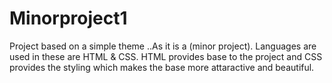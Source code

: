 # Minorproject1
Project based on a simple theme ..As it is a (minor project).
Languages are used in these are HTML & CSS.
HTML provides base to the project and CSS provides the styling which makes the base more attaractive and beautiful.
